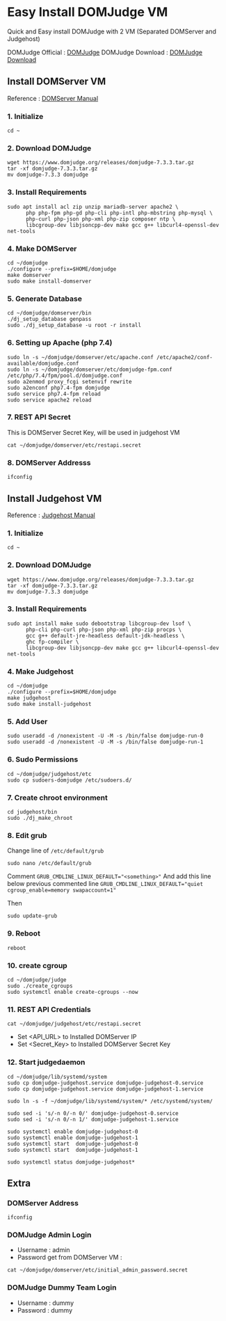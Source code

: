 # Easy Install DOMJudge VM
Quick and Easy install DOMJudge with 2 VM (Separated DOMServer and Judgehost)

DOMJudge Official : [DOMJudge](https://www.domjudge.org)
DOMJudge Download : [DOMJudge Download](https://www.domjudge.org/download)

## Install DOMServer VM
Reference : [DOMServer Manual](https://www.domjudge.org/docs/manual/7.3/install-domserver.html)

### 1. Initialize
```
cd ~
```

### 2. Download DOMJudge
```
wget https://www.domjudge.org/releases/domjudge-7.3.3.tar.gz
tar -xf domjudge-7.3.3.tar.gz
mv domjudge-7.3.3 domjudge
```

### 3. Install Requirements
```
sudo apt install acl zip unzip mariadb-server apache2 \
      php php-fpm php-gd php-cli php-intl php-mbstring php-mysql \
      php-curl php-json php-xml php-zip composer ntp \
      libcgroup-dev libjsoncpp-dev make gcc g++ libcurl4-openssl-dev net-tools
```

### 4. Make DOMServer
```
cd ~/domjudge
./configure --prefix=$HOME/domjudge
make domserver
sudo make install-domserver
```

### 5. Generate Database
```
cd ~/domjudge/domserver/bin
./dj_setup_database genpass
sudo ./dj_setup_database -u root -r install
```

### 6. Setting up Apache (php 7.4)
```
sudo ln -s ~/domjudge/domserver/etc/apache.conf /etc/apache2/conf-available/domjudge.conf
sudo ln -s ~/domjudge/domserver/etc/domjudge-fpm.conf /etc/php/7.4/fpm/pool.d/domjudge.conf
sudo a2enmod proxy_fcgi setenvif rewrite
sudo a2enconf php7.4-fpm domjudge
sudo service php7.4-fpm reload
sudo service apache2 reload
```

### 7. REST API Secret
This is DOMServer Secret Key, will be used in judgehost VM
```
cat ~/domjudge/domserver/etc/restapi.secret
```

### 8. DOMServer Addresss
```
ifconfig
```

## Install Judgehost VM
Reference : [Judgehost Manual](https://www.domjudge.org/docs/manual/7.3/install-judgehost.html)

### 1. Initialize
```
cd ~
```

### 2. Download DOMJudge
```
wget https://www.domjudge.org/releases/domjudge-7.3.3.tar.gz
tar -xf domjudge-7.3.3.tar.gz
mv domjudge-7.3.3 domjudge
```

### 3. Install Requirements
```
sudo apt install make sudo debootstrap libcgroup-dev lsof \
      php-cli php-curl php-json php-xml php-zip procps \
      gcc g++ default-jre-headless default-jdk-headless \
      ghc fp-compiler \
      libcgroup-dev libjsoncpp-dev make gcc g++ libcurl4-openssl-dev net-tools
```

### 4. Make Judgehost
```
cd ~/domjudge
./configure --prefix=$HOME/domjudge
make judgehost
sudo make install-judgehost
```

### 5. Add User
```
sudo useradd -d /nonexistent -U -M -s /bin/false domjudge-run-0
sudo useradd -d /nonexistent -U -M -s /bin/false domjudge-run-1
```

### 6. Sudo Permissions
```
cd ~/domjudge/judgehost/etc
sudo cp sudoers-domjudge /etc/sudoers.d/
```

### 7. Create chroot environment
```
cd judgehost/bin
sudo ./dj_make_chroot
```

### 8. Edit grub
Change line of  ```/etc/default/grub```
```
sudo nano /etc/default/grub
```

Comment ```GRUB_CMDLINE_LINUX_DEFAULT="<something>"``` 
And add this line below previous commented line ```GRUB_CMDLINE_LINUX_DEFAULT="quiet cgroup_enable=memory swapaccount=1"```

Then 
```
sudo update-grub
```

### 9. Reboot
```
reboot
```

### 10. create cgroup
```
cd ~/domjudge/judge
sudo ./create_cgroups
sudo systemctl enable create-cgroups --now
```

### 11. REST API Credentials
```
cat ~/domjudge/judgehost/etc/restapi.secret
```
- Set <API_URL> to Installed DOMServer IP
- Set <Secret_Key> to Installed DOMServer Secret Key

### 12. Start judgedaemon
```
cd ~/domjudge/lib/systemd/system
sudo cp domjudge-judgehost.service domjudge-judgehost-0.service
sudo cp domjudge-judgehost.service domjudge-judgehost-1.service

sudo ln -s -f ~/domjudge/lib/systemd/system/* /etc/systemd/system/

sudo sed -i 's/-n 0/-n 0/' domjudge-judgehost-0.service
sudo sed -i 's/-n 0/-n 1/' domjudge-judgehost-1.service

sudo systemctl enable domjudge-judgehost-0
sudo systemctl enable domjudge-judgehost-1
sudo systemctl start  domjudge-judgehost-0
sudo systemctl start  domjudge-judgehost-1

sudo systemctl status domjudge-judgehost*
```

## Extra
### DOMServer Address
```
ifconfig
```

### DOMJudge Admin Login
- Username : admin
- Password get from DOMServer VM :
```
cat ~/domjudge/domserver/etc/initial_admin_password.secret
```

### DOMJudge Dummy Team Login
- Username : dummy
- Password : dummy